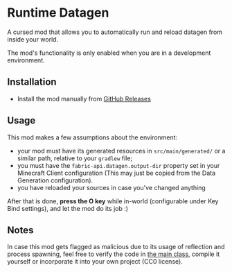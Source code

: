 # Runtime Datagen

A cursed mod that allows you to automatically run and reload datagen from inside your world.

The mod's functionality is only enabled when you are in a development environment.

## Installation

- Install the mod manually from [GitHub Releases](https://github.com/Mim1q/RuntimeDatagen/releases)

## Usage

This mod makes a few assumptions about the environment:
- your mod must have its generated resources in `src/main/generated/` or a similar path, relative to your `gradlew` file;
- you must have the `fabric-api.datagen.output-dir` property set in your Minecraft Client configuration
  (This may just  be copied from the Data Generation configuration).
- you have reloaded your sources in case you've changed anything 

After that is done, **press the O key** while in-world (configurable under Key Bind settings), and let the mod do its job :)

## Notes

In case this mod gets flagged as malicious due to its usage of reflection and process spawning, feel free to verify the 
code in [the main class](src/main/java/dev/mim1q/runtimedatagen/RuntimeDatagenClient.java), compile it yourself or 
incorporate it into your own project (CC0 license).
